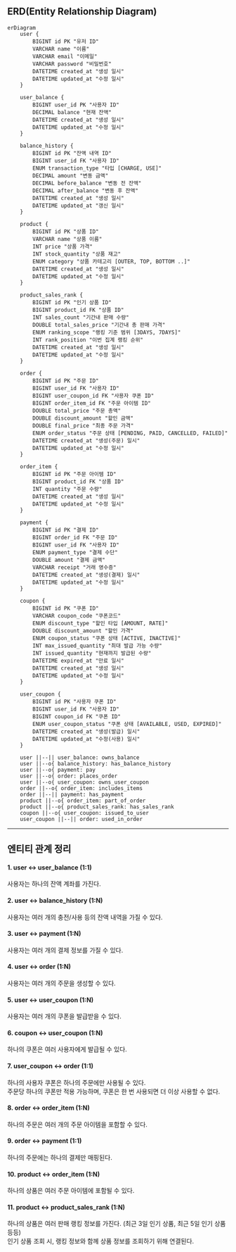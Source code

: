 ## ERD(Entity Relationship Diagram)

```mermaid
erDiagram
    user {
        BIGINT id PK "유저 ID"
        VARCHAR name "이름"
        VARCHAR email "이메일"
        VARCHAR password "비밀번호"
        DATETIME created_at "생성 일시"
        DATETIME updated_at "수정 일시"
    }

    user_balance {
        BIGINT user_id PK "사용자 ID"
        DECIMAL balance "현재 잔액"
        DATETIME created_at "생성 일시"
        DATETIME updated_at "수정 일시"
    }

    balance_history {
        BIGINT id PK "잔액 내역 ID"
        BIGINT user_id FK "사용자 ID"
        ENUM transaction_type "타입 [CHARGE, USE]"
        DECIMAL amount "변동 금액"
        DECIMAL before_balance "변동 전 잔액"
        DECIMAL after_balance "변동 후 잔액"
        DATETIME created_at "생성 일시"
        DATETIME updated_at "갱신 일시"
    }

    product {
        BIGINT id PK "상품 ID"
        VARCHAR name "상품 이름"
        INT price "상품 가격"
        INT stock_quantity "상품 재고"
        ENUM category "상품 카테고리 [OUTER, TOP, BOTTOM ..]"
        DATETIME created_at "생성 일시"
        DATETIME updated_at "수정 일시"
    }

    product_sales_rank {
        BIGINT id PK "인기 상품 ID"
        BIGINT product_id FK "상품 ID"
        INT sales_count "기간내 판매 수량"
        DOUBLE total_sales_price "기간내 총 판매 가격"
        ENUM ranking_scope "랭킹 기준 범위 [3DAYS, 7DAYS]"
        INT rank_position "이번 집계 랭킹 순위"
        DATETIME created_at "생성 일시"
        DATETIME updated_at "수정 일시"
    }

    order {
        BIGINT id PK "주문 ID"
        BIGINT user_id FK "사용자 ID"
        BIGINT user_coupon_id FK "사용자 쿠폰 ID"
        BIGINT order_item_id FK "주문 아이템 ID"
        DOUBLE total_price "주문 총액"
        DOUBLE discount_amount "할인 금액"
        DOUBLE final_price "최종 주문 가격"
        ENUM order_status "주문 상태 [PENDING, PAID, CANCELLED, FAILED]"
        DATETIME created_at "생성(주문) 일시"
        DATETIME updated_at "수정 일시"
    }

    order_item {
        BIGINT id PK "주문 아이템 ID"
        BIGINT product_id FK "상품 ID"
        INT quantity "주문 수량"
        DATETIME created_at "생성 일시"
        DATETIME updated_at "수정 일시"
    }

    payment {
        BIGINT id PK "결제 ID"
        BIGINT order_id FK "주문 ID"
        BIGINT user_id FK "사용자 ID"
        ENUM payment_type "결제 수단"
        DOUBLE amount "결제 금액"
        VARCHAR receipt "거래 영수증"
        DATETIME created_at "생성(결제) 일시"
        DATETIME updated_at "수정 일시"
    }

    coupon {
        BIGINT id PK "쿠폰 ID"
        VARCHAR coupon_code "쿠폰코드"
        ENUM discount_type "할인 타입 [AMOUNT, RATE]"
        DOUBLE discount_amount "할인 가격"
        ENUM coupon_status "쿠폰 상태 [ACTIVE, INACTIVE]"
        INT max_issued_quantity "최대 발급 가능 수량"
        INT issued_quantity "현재까지 발급된 수량"
        DATETIME expired_at "만료 일시"
        DATETIME created_at "생성 일시"
        DATETIME updated_at "수정 일시"
    }

    user_coupon {
        BIGINT id PK "사용자 쿠폰 ID"
        BIGINT user_id FK "사용자 ID"
        BIGINT coupon_id FK "쿠폰 ID"
        ENUM user_coupon_status "쿠폰 상태 [AVAILABLE, USED, EXPIRED]"
        DATETIME created_at "생성(발급) 일시"
        DATETIME updated_at "수정(사용) 일시"
    }

    user ||--|| user_balance: owns_balance
    user ||--o{ balance_history: has_balance_history
    user ||--o{ payment: pay
    user ||--o{ order: places_order
    user ||--o{ user_coupon: owns_user_coupon
    order ||--o{ order_item: includes_items
    order ||--|| payment: has_payment
    product ||--o{ order_item: part_of_order
    product ||--o{ product_sales_rank: has_sales_rank
    coupon ||--o{ user_coupon: issued_to_user
    user_coupon ||--|| order: used_in_order

```

---

## 엔티티 관계 정리

#### 1. user <-> user_balance (1:1)
사용자는 하나의 잔액 계좌를 가진다.

#### 2. user <-> balance_history (1:N)
사용자는 여러 개의 충전/사용 등의 잔액 내역을 가질 수 있다.

#### 3. user <-> payment (1:N)
사용자는 여러 개의 결제 정보를 가질 수 있다.

#### 4. user <-> order (1:N)
사용자는 여러 개의 주문을 생성할 수 있다.

#### 5. user <-> user_coupon (1:N)
사용자는 여러 개의 쿠폰을 발급받을 수 있다.

#### 6. coupon <-> user_coupon (1:N)
하나의 쿠폰은 여러 사용자에게 발급될 수 있다.

#### 7. user_coupon <-> order (1:1)
하나의 사용자 쿠폰은 하나의 주문에만 사용될 수 있다.  
주문당 하나의 쿠폰만 적용 가능하며, 쿠폰은 한 번 사용되면 더 이상 사용할 수 없다.

#### 8. order <-> order_item (1:N)
하나의 주문은 여러 개의 주문 아이템을 포함할 수 있다.

#### 9. order <-> payment (1:1)
하나의 주문에는 하나의 결제만 매핑된다.

#### 10. product <-> order_item (1:N)
하나의 상품은 여러 주문 아이템에 포함될 수 있다.

#### 11. product <-> product_sales_rank (1:N)
하나의 상품은 여러 판매 랭킹 정보를 가진다. (최근 3일 인기 상품, 최근 5일 인기 상품 등등)  
인기 상품 조회 시, 랭킹 정보와 함께 상품 정보를 조회하기 위해 연결된다.
